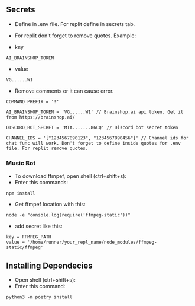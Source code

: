 ## Secrets

- Define in .env file. For replit define in secrets tab.

- For replit don't forget to remove quotes. Example:
- key
```
AI_BRAINSHOP_TOKEN
```
- value
```
VG......W1
```


- Remove comments or it can cause error.
```
COMMAND_PREFIX = '!'

AI_BRAINSHOP_TOKEN = 'VG......W1' // Brainshop.ai api token. Get it from https://brainshop.ai/

DISCORD_BOT_SECRET = 'MTA.......86CQ' // Discord bot secret token

CHANNEL_IDS = '["1234567890123", "1234567890456"]' // Channel ids for chat func will work. Don't forget to define inside quotes for .env file. For replit remove quotes.
```

### Music Bot

- To download ffmpef, open shell (ctrl+shift+s):
- Enter this commands:
```
npm install
```

- Get ffmpef location with this:
```
node -e "console.log(require('ffmpeg-static'))"
```

- add secret like this: 
```
key = FFMPEG_PATH
value = '/home/runner/your_repl_name/node_modules/ffmpeg-static/ffmpeg'
```

## Installing Dependecies
- Open shell (ctrl+shift+s):
- Enter this command:
```
python3 -m poetry install
```